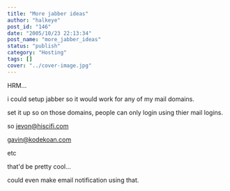 ```yaml
---
title: "More jabber ideas"
author: "halkeye"
post_id: "146"
date: "2005/10/23 22:13:34"
post_name: "more_jabber_ideas"
status: "publish"
category: "Hosting"
tags: []
cover: "../cover-image.jpg"
---
```


HRM...

i could setup jabber so it would work for any of my mail domains.  

set it up so on those domains, people can only login using thier mail logins.

so jevon@hiscifi.com  

gavin@kodekoan.com

etc

that'd be pretty cool...  

could even make email notification using that.